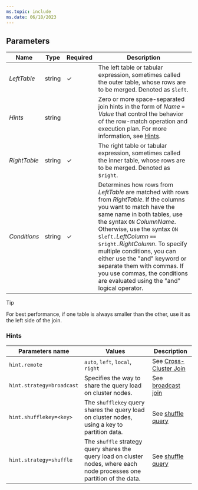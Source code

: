 ```yaml
---
ms.topic: include
ms.date: 06/18/2023
---
```


## Parameters

|Name|Type|Required|Description|
|--|--|--|--|
|*LeftTable*|string|&check;|The left table or tabular expression, sometimes called the outer table, whose rows are to be merged. Denoted as `$left`.|
|*Hints*|string||Zero or more space-separated join hints in the form of *Name* `=` *Value* that control the behavior of the row-match operation and execution plan. For more information, see [Hints](#hints).
|*RightTable*|string|&check;|The right table or tabular expression, sometimes called the inner table, whose rows are to be merged. Denoted as `$right`.|
|*Conditions*|string|&check;|Determines how rows from *LeftTable* are matched with rows from *RightTable*. If the columns you want to match have the same name in both tables, use the syntax `ON` *ColumnName*. Otherwise, use the syntax `ON $left.`*LeftColumn* `==` `$right.`*RightColumn*. To specify multiple conditions, you can either use the "and" keyword or separate them with commas. If you use commas, the conditions are evaluated using the "and" logical operator.|

> [!TIP]
> For best performance, if one table is always smaller than the other, use it as the left side of the join.

### Hints

| Parameters name | Values | Description |
|--|--|--|
| `hint.remote` | `auto`, `left`, `local`, `right` | See [Cross-Cluster Join](../kusto/query/join-cross-cluster.md) |
| `hint.strategy=broadcast` | Specifies the way to share the query load on cluster nodes. | See [broadcast join](../kusto/query/broadcast-join.md) |
| `hint.shufflekey=<key>` | The `shufflekey` query shares the query load on cluster nodes, using a key to partition data. | See [shuffle query](../kusto/query/shufflequery.md) |
| `hint.strategy=shuffle` | The `shuffle` strategy query shares the query load on cluster nodes, where each node processes one partition of the data. | See [shuffle query](../kusto/query/shufflequery.md) |
